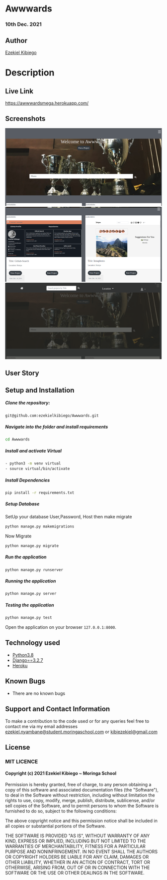 # Awwwards

### 10th Dec. 2021

## Author  
  
[Ezekiel Kibiego](https://github.com/ezekielkibiego)  
  
# Description  


##  Live Link  
 
 https://awwwardsmega.herokuapp.com/
  
## Screenshots 

<img src="static/images/home.png">
<img src="static/images/home2.png">
<img src="static/images/nav.png">

 
## User Story  
  


  
## Setup and Installation  
  
##### Clone the repository:  
 ```bash 
 git@github.com:ezekielkibiego/Awwwards.git
```
##### Navigate into the folder and install requirements  
 ```bash 
cd Awwwards 
```
##### Install and activate Virtual  
 ```bash 
- python3 -m venv virtual 
- source virtual/bin/activate  
```  
##### Install Dependencies  
 ```bash 
 pip install -r requirements.txt 
```  
 ##### Setup Database  
  SetUp your database User,Password, Host then make migrate  
 ```bash 
python manage.py makemigrations
 ``` 
 Now Migrate  
 ```bash 
 python manage.py migrate 
```
##### Run the application  
 ```bash 
 python manage.py runserver 
``` 
##### Running the application  
 ```bash 
 python manage.py server 
```
##### Testing the application  
 ```bash 
 python manage.py test 
```
Open the application on your browser `127.0.0.1:8000`.  
  
  
## Technology used  
  
* [Python3.8](https://www.python.org/)  
* [Django==3.2.7](https://docs.djangoproject.com/en/2.2/)  
* [Heroku](https://heroku.com)  
  
  
## Known Bugs  
* There are no known bugs  
  
## Support and Contact Information 

To make a contribution to the code used or for any queries feel free to contact me via my email addresses ezekiel.nyambane@student.moringaschool.com or kibiezekiel@gmail.com

## License

### MIT LICENCE

#### Copyright (c) 2021 **Ezekiel Kibiego** ~ Moringa School

Permission is hereby granted, free of charge, to any person obtaining a copy of this software and associated documentation files (the "Software"), to deal in the Software without restriction, including without limitation the rights to use, copy, modify, merge, publish, distribute, sublicense, and/or sell copies of the Software, and to permit persons to whom the Software is furnished to do so, subject to the following conditions:

The above copyright notice and this permission notice shall be included in all copies or substantial portions of the Software.

THE SOFTWARE IS PROVIDED "AS IS", WITHOUT WARRANTY OF ANY KIND, EXPRESS OR IMPLIED, INCLUDING BUT NOT LIMITED TO THE WARRANTIES OF MERCHANTABILITY, FITNESS FOR A PARTICULAR PURPOSE AND NONINFRINGEMENT. IN NO EVENT SHALL THE AUTHORS OR COPYRIGHT HOLDERS BE LIABLE FOR ANY CLAIM, DAMAGES OR OTHER LIABILITY, WHETHER IN AN ACTION OF CONTRACT, TORT OR 
OTHERWISE, ARISING FROM, OUT OF OR IN CONNECTION WITH THE SOFTWARE OR THE USE OR OTHER DEALINGS IN THE SOFTWARE.